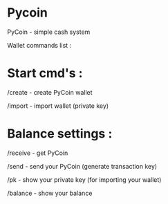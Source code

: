# Pycoin

PyCoin - simple cash system

Wallet commands list :

# Start cmd's :

/create - create PyCoin wallet

/import - import wallet (private key)

# Balance settings :

/receive - get PyCoin

/send - send your PyCoin (generate transaction key)

/pk - show your private key (for importing your wallet)

/balance - show your balance
